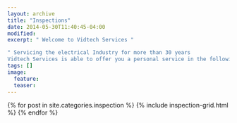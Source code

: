 ```yaml
---
layout: archive
title: "Inspections"
date: 2014-05-30T11:40:45-04:00
modified:
excerpt: " Welcome to Vidtech Services " 

" Servicing the electrical Industry for more than 30 years
Vidtech Services is able to offer you a personal service in the following fields "
tags: []
image:
  feature:
  teaser:
---
```


<div class="tiles">
{% for post in site.categories.inspection %}
  {% include inspection-grid.html %}
{% endfor %}
</div><!-- /.tiles -->
